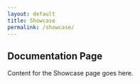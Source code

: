 ```yaml
---
layout: default
title: Showcase
permalink: /showcase/
---
```

## Documentation Page
Content for the Showcase page goes here.
